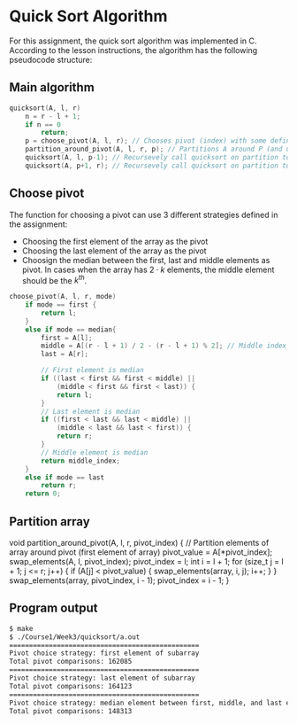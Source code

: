 # Quick Sort Algorithm

For this assignment, the quick sort algorithm was implemented in C. According to the lesson instructions, the algorithm has the following pseudocode structure:

## Main algorithm

```c
quicksort(A, l, r)
    n = r - l + 1;
    if n == 0
        return;
    p = choose_pivot(A, l, r); // Chooses pivot (index) with some defined strategy
    partition_around_pivot(A, l, r, p); // Partitions A around P (and updates p)
    quicksort(A, l, p-1); // Recursevely call quicksort on partition to the left of the pivot
    quicksort(A, p+1, r); // Recursevely call quicksort on partition to the right of the pivot 
```

## Choose pivot

The function for choosing a pivot can use 3 different strategies defined in the assignment:

- Choosing the first element of the array as the pivot
- Choosing the last element of the array as the pivot
- Choosign the median between the first, last and middle elements as pivot. In cases when the array has $2\cdot k$ elements, the middle element should be the $k^{th}$.

```c
choose_pivot(A, l, r, mode)
    if mode == first {
        return l;
    }
    else if mode == median{
        first = A[l];
        middle = A[(r - l + 1) / 2 - (r - l + 1) % 2]; // Middle index calculation equivalent to floor((r-l+1)/2)
        last = A[r];

        // First element is median
        if ((last < first && first < middle) ||
            (middle < first && first < last)) {
            return l;
        }
        // Last element is median
        if ((first < last && last < middle) ||
            (middle < last && last < first)) {
            return r;
        }
        // Middle element is median
        return middle_index;
    }
    else if mode == last
        return r;
    return 0;
```

## Partition array

void partition_around_pivot(A, l, r, pivot_index) {
    // Partition elements of array around pivot (first element of array)
    pivot_value = A[*pivot_index];
    swap_elements(A, l, pivot_index);
    pivot_index = l;
    int i = l + 1;
    for (size_t j = l + 1; j <= r; j++) {
        if (A[j] < pivot_value) {
            swap_elements(array, i, j);
            i++;
        }
    }
    swap_elements(array, pivot_index, i - 1);
    pivot_index = i - 1;
}



<!-- gh-action-output -->
## Program output
```bash
$ make
$ ./Course1/Week3/quicksort/a.out 
================================================
Pivot choice strategy: first element of subarray
Total pivot comparisons: 162085
================================================
Pivot choice strategy: last element of subarray
Total pivot comparisons: 164123
================================================
Pivot choice strategy: median element between first, middle, and last elements of subarray
Total pivot comparisons: 148313
```
<!-- gh-action-output end -->
